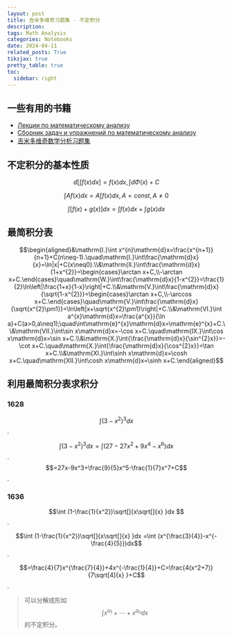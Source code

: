 ```yaml
---
layout: post
title: 吉米多维奇习题集 - 不定积分
description: 
tags: Math Analysis
categories: Notebooks
date: 2024-04-11
related_posts: True
tikzjax: true
pretty_table: true
toc:
  sidebar: right
---
```


## 一些有用的书籍

- [Лекции по математическому анализу](https://sirenexcelsior.github.io/assets/pdf/math_analysis/Лекции_по_математическому_анализу.pdf)
- [Сборник задач и упражнений по математическому анализу](https://sirenexcelsior.github.io/assets/pdf/math_analysis/Сборник_задач_и_упражнений_по_математическому_анализу.pdf)
- [吉米多维奇数学分析习题集](https://sirenexcelsior.github.io/assets/pdf/math_analysis/俄罗斯数学教材选译_10_数学分析习题集根据2010年俄文版翻译_俄Б_П_吉米多维奇_高等教育出版社_2010.pdf)

## 不定积分的基本性质

$$d[\int f(x)dx]=f(x)dx, \int d\Phi (x)+C$$

$$\int Af(x)dx=A\int f(x)dx,A=const,A\ne 0$$

$$\int[f(x)+g(x)]dx=\int f(x)dx+\int g(x)dx$$

## 最简积分表

$$\begin{aligned}&\mathrm{I.}\int x^{n}\mathrm{d}x=\frac{x^{n+1}}{n+1}+C(n\neq-1).\quad\mathrm{I.}\int\frac{\mathrm{d}x}{x}=\ln|x|+C(x\neq0).\\&\mathrm{II.}\int\frac{\mathrm{d}x}{1+x^{2}}=\begin{cases}\arctan x+C,\\-\arctan x+C.\end{cases}\quad\mathrm{W.}\int\frac{\mathrm{d}x}{1-x^{2}}=\frac{1}{2}\ln\left|\frac{1+x}{1-x}\right|+C.\\&\mathrm{V.}\int\frac{\mathrm{d}x}{\sqrt{1-x^{2}}}=\begin{cases}\arctan x+C,\\-\arccos x+C.\end{cases}\quad\mathrm{V.}\int\frac{\mathrm{d}x}{\sqrt{x^{2}\pm1}}=\ln\left|x+\sqrt{x^{2}\pm1}\right|+C.\\&\mathrm{VI.}\int a^{x}\mathrm{d}x=\frac{a^{x}}{\ln a}+C(a>0,a\neq1);\quad\int\mathrm{e}^{x}\mathrm{d}x=\mathrm{e}^{x}+C.\\&\mathrm{VII.}\int\sin x\mathrm{d}x=-\cos x+C.\quad\mathrm{IX.}\int\cos x\mathrm{d}x=\sin x+C.\\&\mathrm{X.}\int{\frac{\mathrm{d}x}{\sin^{2}x}}=-\cot x+C.\quad\mathrm{X.}\int{\frac{\mathrm{d}x}{\cos^{2}x}}=\tan x+C.\\&\mathrm{XI.}\int\sinh x\mathrm{d}x=\cosh x+C.\quad\mathrm{XII.}\int\cosh x\mathrm{d}x=\sinh x+C.\end{aligned}$$

## 利用最简积分表求积分

### 1628

$$\int (3-x^2)^3dx$$.

$$\int (3-x^2)^3dx=\int (27-27x^2+9x^4-x^6)dx$$.
$$=27x-9x^3+\frac{9}{5}x^5-\frac{1}{7}x^7+C$$.

### 1636

$$\int (1-\frac{1}{x^2})\sqrt[]{x\sqrt[]{x} }dx $$.

$$\int (1-\frac{1}{x^2})\sqrt[]{x\sqrt[]{x} }dx =\int (x^{\frac{3}{4}}-x^{-\frac{4}{5}})dx$$.

$$=\frac{4}{7}x^{\frac{7}{4}}+4x^{-\frac{1}{4}}+C=\frac{4(x^2+7)}{7\sqrt[4]{x} }+C$$.

> 可以分解成形如$$\int x^{a_1}+\cdots+x^{a_n}dx$$的不定积分。
